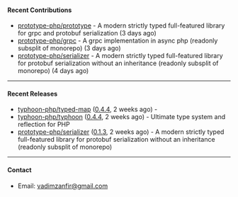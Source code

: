 #### Recent Contributions

- [prototype-php/prototype](https://github.com/prototype-php/prototype) - A modern strictly typed full-featured library for grpc and protobuf serialization (3 days ago)
- [prototype-php/grpc](https://github.com/prototype-php/grpc) - A grpc implementation in async php (readonly subsplit of monorepo)  (3 days ago)
- [prototype-php/serializer](https://github.com/prototype-php/serializer) - A modern strictly typed full-featured library for protobuf serialization without an inheritance (readonly subsplit of monorepo) (4 days ago)

---

#### Recent Releases

- [typhoon-php/typed-map](https://github.com/typhoon-php/typed-map) ([0.4.4](https://github.com/typhoon-php/typed-map/releases/tag/0.4.4), 2 weeks ago) - 
- [typhoon-php/typhoon](https://github.com/typhoon-php/typhoon) ([0.4.4](https://github.com/typhoon-php/typhoon/releases/tag/0.4.4), 2 weeks ago) - Ultimate type system and reflection for PHP
- [prototype-php/serializer](https://github.com/prototype-php/serializer) ([0.1.3](https://github.com/prototype-php/serializer/releases/tag/0.1.3), 2 weeks ago) - A modern strictly typed full-featured library for protobuf serialization without an inheritance (readonly subsplit of monorepo)

---

#### Contact

- Email: [vadimzanfir@gmail.com](mailto://vadimzanfir@gmail.com)
